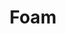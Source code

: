 ---
metaTitle: Foam | Repro Disseny
metaDescription: Foam personalizadas con calidad profesional en Cataluña.
keywords:
- foam
searchTerms:
- foam
image: /img/productos/mockupProduct.webp
galleryImages: []
alt: alt descripció de la foto
slug: foam
category: material-rigido
sku: 01-GRFO-0010
price: 0
brand: Reprodisseny
inStock: true
formFields: []
ratingValue: 0
reviewCount: 0
schemaType: Product
type: producto
title: Foam
description: descripción genérica de mi producto para probar
priceCurrency: EUR
schema:
  '@type': Product
  name: Foam
  description: descripción genérica de mi producto para probar
  image: https://reprodisseny.com/img/productos/mockupProduct.webp
  sku: 01-GRFO-0010
  brand:
    '@type': Organization
    name: Repro Disseny
  offers:
    '@type': Offer
    price: 0
    priceCurrency: EUR
    availability: https://schema.org/InStock
nav: Foam
faqs: []
---